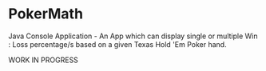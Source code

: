 # PokerMath
Java Console Application - An App which can display single or multiple Win : Loss percentage/s based on a given Texas Hold 'Em Poker hand.

WORK IN PROGRESS 
